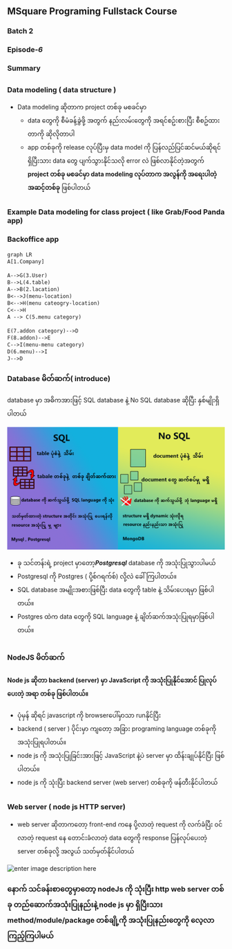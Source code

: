 ﻿## MSquare Programing Fullstack Course
### Batch 2
### Episode-*6*  
### Summary 
##
### Data modeling ( data structure )
- Data modeling ဆိုတာက project တစ်ခု မစခင်မှာ 
  - data တွေကို စီမံခန့်ခွဲဖို့ အတွက် နည်းလမ်းတွေကို အရင်စဥ်းစားပြီး စီစဥ်ထားတာကို ဆိုလိုတာပါ
  - app တစ်ခုကို release လုပ်ပြီးမှ data model ကို ပြန်လည်ပြင်ဆင်မယ်ဆိုရင် ရှိပြီးသား data တွေ ပျက်သွားနိုင်သလို error လဲ ဖြစ်လာနိုင်တဲ့အတွက် **project တစ်ခု မစခင်မှာ data modeling လုပ်တာက အလွန်ကို အရေးပါတဲ့ အဆင့်တစ်ခု** ဖြစ်ပါတယ်
##
### Example Data modeling for class project ( like Grab/Food Panda app)
### Backoffice app
```mermaid
graph LR
A[1.Company]

A-->G(3.User)
B-->L(4.table)
A-->B(2.lacation)
B<-->J(menu-location)
B<-->H(menu cateogry-location)
C<-->H
A --> C(5.menu category)

E(7.addon category)-->D
F(8.addon)-->E
C-->I(menu-menu category)
D(6.menu)-->I
J-->D

```
### Database  မိတ်ဆက်( introduce)
 database မှာ အဓိကအားဖြင့် SQL database နဲ့ No SQL database ဆိုပြီး နှစ်မျိုးရှိပါတယ် 


![enter image description here](https://raw.githubusercontent.com/Aungmyanmar32/msquare-m4/main/database1.png)

- ခု သင်တန်းရဲ့ project မှာတော့***Postgresql*** database ကို အသုံးပြုသွားပါမယ်
- Postgresql ကို Postgres ( ပို့စ်ဂရက်စ်) လို့လဲ ခေါ်ကြပါတယ်။
- SQL database အမျိုးအစားဖြစ်ပြီး data တွေကို table နဲ့ သိမ်းပေးရမှာ ဖြစ်ပါတယ်။
- Postgres ထဲက data တွေကို SQL language နဲ့ ချိတ်ဆက်အသုံးပြုရမှာဖြစ်ပါတယ်။
##
### NodeJS မိတ်ဆက်
#### Node js ဆိုတာ backend (server) မှာ JavaScript ကို အသုံးပြုနိုင်အောင် ပြုလုပ်ပေးတဲ့ အရာ တစ်ခု ဖြစ်ပါတယ်။
- ပုံမှန် ဆိုရင် javascript ကို browserပေါ်မှာသာ runနိုင်ပြီး 
- backend ( server ) ပိုင်းမှာ ကျတော့ အခြား programing language တစ်ခုကို အသုံးပြုရပါတယ်။ 
- node js ကို အသုံးပြုခြင်းအားဖြင့် JavaScript နဲ့ပဲ server မှာ ထိန်းချုပ်နိုင်ပြီး ဖြစ်ပါတယ်။
- node js ကို သုံးပြီး backend server (web server) တစ်ခုကို ဖန်တီးနိုင်ပါတယ်
##

### Web server ( node js HTTP server)
- web server ဆိုတာကတော့ front-end ကနေ ပို့လာတဲ့ request ကို လက်ခံပြီး ၀င်လာတဲ့ request နေ တောင်းခံလာတဲ့ data တွေကို response ပြန်လုပ်ပေးတဲ့ server တစ်ခုလို့ အလွယ် သတ်မှတ်နိုင်ပါတယ်

![enter image description here](https://res.cloudinary.com/practicaldev/image/fetch/s--KI6BAhvi--/c_limit,f_auto,fl_progressive,q_auto,w_880/https://dev-to-uploads.s3.amazonaws.com/uploads/articles/2efhol0cof1mhkerg8xl.jpg)
### နောက် သင်ခန်းစာတွေမှာတော့ nodeJs ကို သုံးပြီး http web server တစ်ခု တည်ဆောက်အသုံးပြုနည်းနဲ့ node js မှာ ရှိပြီးသား method/module/package တစ်ချို့ကို အသုံးပြုနည်းတွေကို လေ့လာကြည့်ကြပါမယ်
